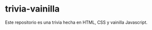 # trivia-vainilla
Este repositorio es una trivia hecha en HTML, CSS y vainilla Javascript. 
<!DOCTYPE html>
<html lang="en">
<head>
    <meta charset="UTF-8">
    <meta http-equiv="X-UA-Compatible" content="IE=edge">
    <meta name="viewport" content="width=device-width, initial-scale=1.0">
    <title>Trivia Vainilla</title>
</head>
<body>
    
</body>
</html>
